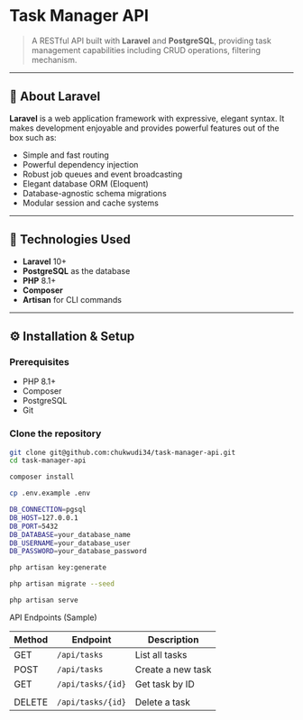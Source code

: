 # Task Manager API

> A RESTful API built with **Laravel** and **PostgreSQL**, providing task management capabilities including CRUD operations, filtering mechanism.

---

## 🚀 About Laravel

**Laravel** is a web application framework with expressive, elegant syntax. It makes development enjoyable and provides powerful features out of the box such as:

-   Simple and fast routing
-   Powerful dependency injection
-   Robust job queues and event broadcasting
-   Elegant database ORM (Eloquent)
-   Database-agnostic schema migrations
-   Modular session and cache systems

---

## 🧰 Technologies Used

-   **Laravel** 10+
-   **PostgreSQL** as the database
-   **PHP** 8.1+
-   **Composer**
-   **Artisan** for CLI commands

---

## ⚙️ Installation & Setup

### Prerequisites

-   PHP 8.1+
-   Composer
-   PostgreSQL
-   Git

### Clone the repository

```bash
git clone git@github.com:chukwudi34/task-manager-api.git
cd task-manager-api

composer install

cp .env.example .env

DB_CONNECTION=pgsql
DB_HOST=127.0.0.1
DB_PORT=5432
DB_DATABASE=your_database_name
DB_USERNAME=your_database_user
DB_PASSWORD=your_database_password

php artisan key:generate

php artisan migrate --seed

php artisan serve

```

API Endpoints (Sample)

| Method | Endpoint          | Description       |
| ------ | ----------------- | ----------------- |
| GET    | `/api/tasks`      | List all tasks    |
| POST   | `/api/tasks`      | Create a new task |
| GET    | `/api/tasks/{id}` | Get task by ID    |
|        |                   |                   |
| DELETE | `/api/tasks/{id}` | Delete a task     |
